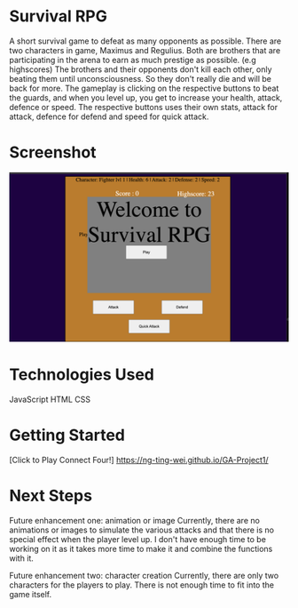 # Survival RPG

A short survival game to defeat as many opponents as possible. There are two characters in game, Maximus and Regulius. Both are brothers that are participating in the arena to earn as much prestige as possible. (e.g highscores) The brothers and their opponents don't kill each other, only beating them until unconsciousness. So they don't really die and will be back for more.
The gameplay is clicking on the respective buttons to beat the guards, and when you level up, you get to increase your health, attack, defence or speed. The respective buttons uses their own stats, attack for attack, defence for defend and speed for quick attack.

# Screenshot

![Alt text](/Start.png)

# Technologies Used

JavaScript
HTML
CSS

# Getting Started
[Click to Play Connect Four!] https://ng-ting-wei.github.io/GA-Project1/

# Next Steps

Future enhancement one: animation or image
Currently, there are no animations or images to simulate the various attacks and that there is no special effect when the player level up. I don't have enough time to be working on it as it takes more time to make it and combine the functions with it.

Future enhancement two: character creation
Currently, there are only two characters for the players to play. There is not enough time to fit into the game itself.
